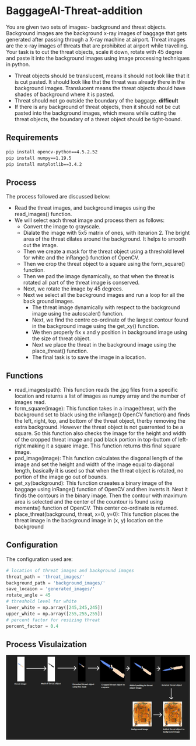 # BaggageAI-Threat-addition
You are given two sets of images:- background and threat objects. Background images are the background x-ray images of baggage that gets generated after passing through a X-ray machine at airport. Threat images are the x-ray images of threats that are prohibited at airport while travelling.
Your task is to cut the threat objects, scale it down, rotate with 45 degree and paste it
into the background images using image processing techniques in python.
* Threat objects should be translucent, means it should not look like that it is cut pasted. It should look like that the threat was already there in the background images. Translucent means the threat objects should have shades of background where it is pasted.
* Threat should not go outside the boundary of the baggage. **difficult**
* If there is any background of threat objects, then it should not be cut pasted into the background images, which means while cutting the threat objects, the boundary of a threat object should be tight-bound.


## Requirements
```bash
pip install opencv-python==4.5.2.52
pip install numpy==1.19.5
pip install matplotlib==3.4.2
```

## Process
The process followed are discussed below:
* Read the threat images, and background images using the read_images() function.
* We will select each threat image and process them as follows:
    * Convert the image to grayscale.
    * Dialate the image with 5x5 matrix of ones, with iterarion 2. The bright area of the threat dilates around the background. It helps to smooth out the image.
    * Then we create a mask for the threat object using a threshold level for white and the inRange() function of OpenCV.
    * Then we crop the threat object to a square using the form_square() function.
    * Then we pad the image dynamically, so that when the threat is rotated all part of the threat image is conserved.
    * Next, we rotate the image by 45 degrees.
    * Next we select all the background images and run a loop for all the back ground images.
        * The threat image dynamically with respect to the background image using the autoscaler() function.
        * Next, we find the centre co-ordinate of the largest contour found in the background image using the get_xy() function.
        * We then properly fix x and y position in background image using the size of threat object.
        * Next we place the threat in the background image using the place_threat() function.
        * The final task is to save the image in a location.

## Functions
* read_images(path): This function reads the .jpg files from a specific location and returns a list of images as numpy array and the number of images read.
* form_square(image): This function takes in a image(threat, with the background set to black using the inRange() OpenCV function) and finds the left, right, top, and bottom of the threat object, therby removing the extra background. However the threat object is not guarrented to be a square. So this function also checks the image for the height and width of the cropped threat image and pad black portion in top-buttom of left-right making it a square image. This function returns this final square image.
* pad_image(image): This function calculates the diagonal length of the image and set the height and width of the image equal to diagonal length, basically it is used so that when the threat object is rotated, no portion of the image go out of bounds.
* get_xy(background): This function craeates a binary image of the baggage using inRange() function of OpenCV and then inverts it. Next it finds the contours in the binary image. Then the contour with maximum area is selected and the center of the countour is found using moments() function of OpenCV. This center co-ordinate is returned.
* place_threat(background, threat, x=0, y=0): This function places the threat image in the background image in (x, y) location on the background
  

## Configuration
The configuration used are:
```python
# location of threat images and background images
threat_path = 'threat_images/'
background_path = 'background_images/'
save_locaion = 'generated_images/'
rotate_angle = 45
# threshold level for white
lower_white = np.array([245,245,245])  
upper_white = np.array([255,255,255])
# percent factor for resizing threat
percent_factor = 0.4
```

## Process Visulaization
![Final Image](/images/final.png "final image")
